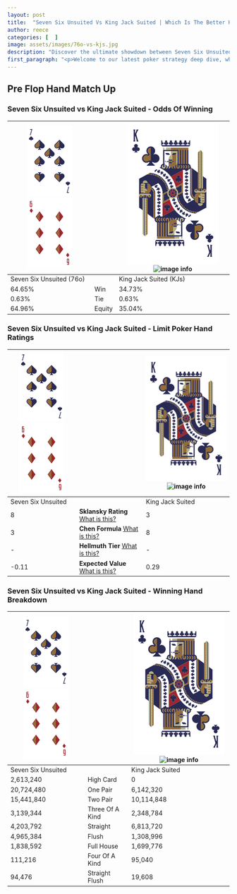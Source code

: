 ```yaml
---
layout: post
title:  "Seven Six Unsuited Vs King Jack Suited | Which Is The Better Hand In Poker? A Complete Guide"
author: reece
categories: [  ]
image: assets/images/76o-vs-kjs.jpg
description: "Discover the ultimate showdown between Seven Six Unsuited and King Jack Suited in poker! Uncover the odds, strategies, and scenarios where one hand triumphs over the other. Get ready to up your poker game with this thrilling analysis."
first_paragraph: "<p>Welcome to our latest poker strategy deep dive, where we're pitting two distinct hands against each other in a high-stakes showdown: Seven Six Unsuited vs King Jack Suited.</p><p>In the dynamic world of poker, every decision counts, and knowing which hand holds the upper hand is key to your success at the table.</p><p>In this article, we'll dissect these two hands, explore the scenarios where one dominates the other, and equip you with the knowledge to make strategic choices that can tip the odds in your favor.</p><p>Get ready to unravel the intriguing dynamics of these poker hands and elevate your game to new heights.</p>"
---
```




[comment]: # (sp0)

## Pre Flop Hand Match Up

<div class="table hand-ratings" markdown="1"> 



### Seven Six Unsuited vs King Jack Suited - Odds Of Winning


    
| ![image info](assets/images/hand1/7.png) ![image info](assets/images/hand1/6o.png) |  | ![image info](assets/images/hand2/K.png) ![image info](assets/images/hand2/Js.png) |
| -------- | -------- | -------- |
| Seven Six Unsuited (76o) |  | King Jack Suited (KJs) |
| 64.65% | Win | 34.73% |
| 0.63% | Tie | 0.63% |
| 64.96% | Equity | 35.04% |




[comment]: # (sp1)



### Seven Six Unsuited vs King Jack Suited - Limit Poker Hand Ratings


    
| ![image info](assets/images/hand1/7.png) ![image info](assets/images/hand1/6o.png) |  | ![image info](assets/images/hand2/K.png) ![image info](assets/images/hand2/Js.png) |
| -------- | -------- | -------- |
| Seven Six Unsuited |  | King Jack Suited |
| 8 | **Sklansky Rating** [What is this?](/sklansky-rating-explained) | 3 |
| 3 | **Chen Formula** [What is this?](/chen-formula-explained) | 8 |
| - | **Hellmuth Tier** [What is this?](/Hellmuth-tier-explained) | - |
| -0.11 | **Expected Value** [What is this?](/expected-value-explained) | 0.29 |




[comment]: # (sp2)



### Seven Six Unsuited vs King Jack Suited - Winning Hand Breakdown


    
| ![image info](assets/images/hand1/7.png) ![image info](assets/images/hand1/6o.png) |  | ![image info](assets/images/hand2/K.png) ![image info](assets/images/hand2/Js.png) |
| -------- | -------- | -------- |
| Seven Six Unsuited |  | King Jack Suited |
| 2,613,240 | High Card | 0 |
| 20,724,480 | One Pair | 6,142,320 |
| 15,441,840 | Two Pair | 10,114,848 |
| 3,139,344 | Three Of A Kind | 2,348,784 |
| 4,203,792 | Straight | 6,813,720 |
| 4,965,384 | Flush | 1,308,996 |
| 1,838,592 | Full House | 1,699,776 |
| 111,216 | Four Of A Kind | 95,040 |
| 94,476 | Straight Flush | 19,608 |




[comment]: # (sp3)



</div>

[comment]: # (sp4)



[comment]: # (sp5)

